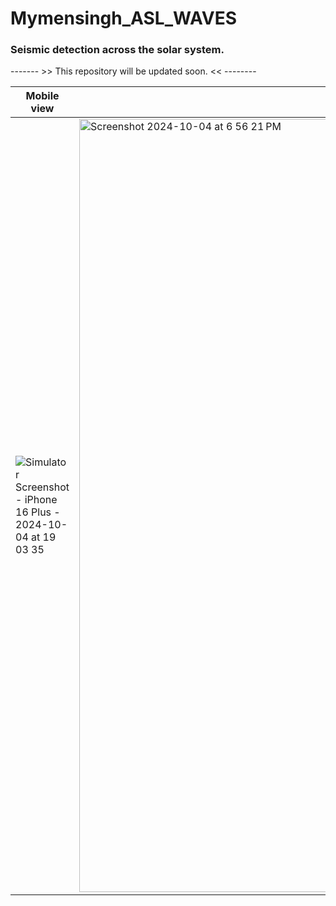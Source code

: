# Mymensingh_ASL_WAVES
### Seismic detection across the solar system.
------- >>  This repository will be updated soon. << --------



|Mobile view|Web View|
|---|---|
| ![Simulator Screenshot - iPhone 16 Plus - 2024-10-04 at 19 03 35](https://github.com/user-attachments/assets/ed342112-a708-408d-ae72-54d7ebd50eee) | <img width="1237" alt="Screenshot 2024-10-04 at 6 56 21 PM" src="https://github.com/user-attachments/assets/c897812c-8910-46bc-b53b-65d9035e15cb"> |





